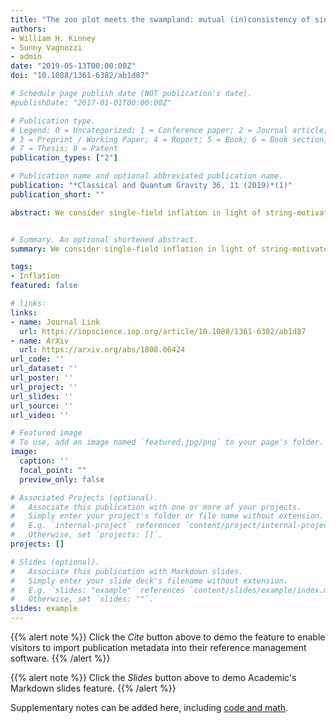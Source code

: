 ```yaml
---
title: "The zoo plot meets the swampland: mutual (in)consistency of single-field inflation, string conjectures, and cosmological data"
authors:
- William H. Kinney
- Sunny Vagnozzi
- admin
date: "2019-05-13T00:00:00Z"
doi: "10.1088/1361-6382/ab1d87"

# Schedule page publish date (NOT publication's date).
#publishDate: "2017-01-01T00:00:00Z"

# Publication type.
# Legend: 0 = Uncategorized; 1 = Conference paper; 2 = Journal article;
# 3 = Preprint / Working Paper; 4 = Report; 5 = Book; 6 = Book section;
# 7 = Thesis; 8 = Patent
publication_types: ["2"]

# Publication name and optional abbreviated publication name.
publication: "*Classical and Quantum Gravity 36, 11 (2019)*(1)"
publication_short: ""

abstract: We consider single-field inflation in light of string-motivated swampland conjectures suggesting that effective scalar field theories with a consistent UV completion must have field excursion $\Delta \phi \lesssim \MP$, in combination with a sufficiently steep potential, $\MP V_\phi/V \gtrsim {\cal O}(1)$. Here, we show that the swampland conjectures are inconsistent with existing observational constraints on single-field inflation. Focusing on the observationally favoured class of concave potentials, we map the allowed swampland region onto the $n_S$-$r$ zoo plot of inflationary models, and find that consistency with the Planck satellite and BICEP2/Keck Array requires $\MP V_\phi/V \lesssim 0.1$ and $-0.02 \lesssim \MP^2 V_{\phi\phi}/V < 0$, in strong tension with swampland conjectures. Extension to non-canonical models such as DBI Inflation does not significantly weaken the bound.


# Summary. An optional shortened abstract.
summary: We consider single-field inflation in light of string-motivated swampland conjectures suggesting that effective scalar field theories with a consistent UV completion must have field excursion $\Delta \phi \lesssim \MP$, in combination with a sufficiently steep potential, $\MP V_\phi/V \gtrsim {\cal O}(1)$. Here, we show that the swampland conjectures are inconsistent with existing observational constraints on single-field inflation. Focusing on the observationally favoured class of concave potentials, we map the allowed swampland region onto the $n_S$-$r$ zoo plot of inflationary models, and find that consistency with the Planck satellite and BICEP2/Keck Array requires $\MP V_\phi/V \lesssim 0.1$ and $-0.02 \lesssim \MP^2 V_{\phi\phi}/V < 0$, in strong tension with swampland conjectures. Extension to non-canonical models such as DBI Inflation does not significantly weaken the bound.

tags:
- Inflation
featured: false

# links:
links:
- name: Journal Link
  url: https://iopscience.iop.org/article/10.1088/1361-6382/ab1d87
- name: ArXiv
  url: https://arxiv.org/abs/1808.06424
url_code: ''
url_dataset: ''
url_poster: ''
url_project: ''
url_slides: ''
url_source: ''
url_video: ''

# Featured image
# To use, add an image named `featured.jpg/png` to your page's folder. 
image:
  caption: ''
  focal_point: ""
  preview_only: false

# Associated Projects (optional).
#   Associate this publication with one or more of your projects.
#   Simply enter your project's folder or file name without extension.
#   E.g. `internal-project` references `content/project/internal-project/index.md`.
#   Otherwise, set `projects: []`.
projects: []

# Slides (optional).
#   Associate this publication with Markdown slides.
#   Simply enter your slide deck's filename without extension.
#   E.g. `slides: "example"` references `content/slides/example/index.md`.
#   Otherwise, set `slides: ""`.
slides: example
---
```


{{% alert note %}}
Click the *Cite* button above to demo the feature to enable visitors to import publication metadata into their reference management software.
{{% /alert %}}

{{% alert note %}}
Click the *Slides* button above to demo Academic's Markdown slides feature.
{{% /alert %}}

Supplementary notes can be added here, including [code and math](https://sourcethemes.com/academic/docs/writing-markdown-latex/).
